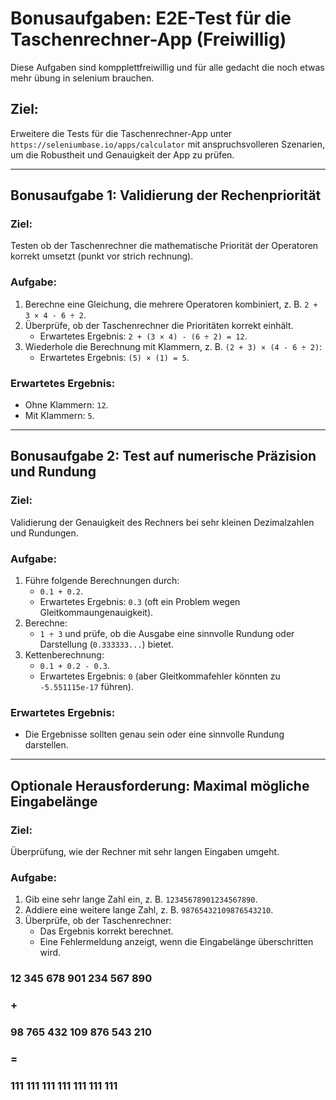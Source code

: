 # Bonusaufgaben: E2E-Test für die Taschenrechner-App (Freiwillig)

Diese Aufgaben sind kompplettfreiwillig und für alle gedacht die noch etwas mehr übung in selenium brauchen.

## Ziel:

Erweitere die Tests für die Taschenrechner-App unter `https://seleniumbase.io/apps/calculator` mit anspruchsvolleren Szenarien, um die Robustheit und Genauigkeit der App zu prüfen.

---

## Bonusaufgabe 1: Validierung der Rechenpriorität

### Ziel:

Testen ob der Taschenrechner die mathematische Priorität der Operatoren korrekt umsetzt (punkt vor strich rechnung).

### Aufgabe:

1. Berechne eine Gleichung, die mehrere Operatoren kombiniert, z. B. `2 + 3 × 4 - 6 ÷ 2`.
2. Überprüfe, ob der Taschenrechner die Prioritäten korrekt einhält.
   - Erwartetes Ergebnis: `2 + (3 × 4) - (6 ÷ 2) = 12`.
3. Wiederhole die Berechnung mit Klammern, z. B. `(2 + 3) × (4 - 6 ÷ 2)`:
   - Erwartetes Ergebnis: `(5) × (1) = 5`.

### Erwartetes Ergebnis:

- Ohne Klammern: `12`.
- Mit Klammern: `5`.

---

## Bonusaufgabe 2: Test auf numerische Präzision und Rundung

### Ziel:

Validierung der Genauigkeit des Rechners bei sehr kleinen Dezimalzahlen und Rundungen.

### Aufgabe:

1. Führe folgende Berechnungen durch:
   - `0.1 + 0.2`.
   - Erwartetes Ergebnis: `0.3` (oft ein Problem wegen Gleitkommaungenauigkeit).
2. Berechne:
   - `1 ÷ 3` und prüfe, ob die Ausgabe eine sinnvolle Rundung oder Darstellung (`0.333333...`) bietet.
3. Kettenberechnung:
   - `0.1 + 0.2 - 0.3`.
   - Erwartetes Ergebnis: `0` (aber Gleitkommafehler könnten zu `-5.551115e-17` führen).

### Erwartetes Ergebnis:

- Die Ergebnisse sollten genau sein oder eine sinnvolle Rundung darstellen.

---

## Optionale Herausforderung: Maximal mögliche Eingabelänge

### Ziel:

Überprüfung, wie der Rechner mit sehr langen Eingaben umgeht.

### Aufgabe:

1. Gib eine sehr lange Zahl ein, z. B. `12345678901234567890`.
2. Addiere eine weitere lange Zahl, z. B. `98765432109876543210`.
3. Überprüfe, ob der Taschenrechner:
   - Das Ergebnis korrekt berechnet.
   - Eine Fehlermeldung anzeigt, wenn die Eingabelänge überschritten wird.



###    12 345 678 901 234 567 890
### +
###    98 765 432 109 876 543 210
### =
###  111 111 111 111 111 111 111
                                    